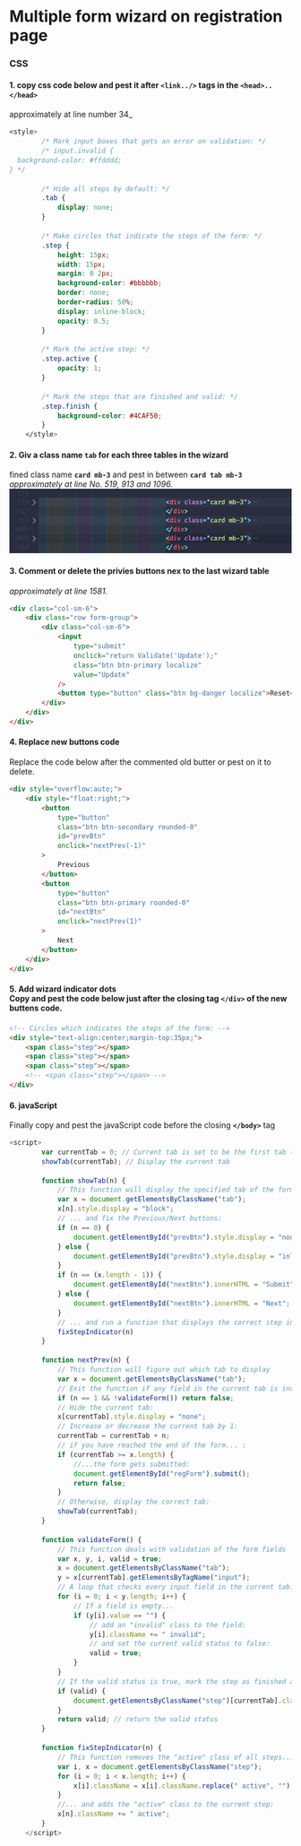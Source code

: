 # Multiple form wizard on registration page

### CSS

#### 1. copy css code below and pest it after `<link../>` tags in the **`<head>..</head>`**</br>
approximately at line number 34_

```css
<style>
        /* Mark input boxes that gets an error on validation: */
        /* input.invalid {
  background-color: #ffdddd;
} */

        /* Hide all steps by default: */
        .tab {
            display: none;
        }

        /* Make circles that indicate the steps of the form: */
        .step {
            height: 15px;
            width: 15px;
            margin: 0 2px;
            background-color: #bbbbbb;
            border: none;
            border-radius: 50%;
            display: inline-block;
            opacity: 0.5;
        }

        /* Mark the active step: */
        .step.active {
            opacity: 1;
        }

        /* Mark the steps that are finished and valid: */
        .step.finish {
            background-color: #4CAF50;
        }
    </style>
```

#### 2. Giv a class name **`tab`** for each three tables in the wizard</br>
   fined class name **`card mb-3`** and pest in between **`card tab mb-3`**</br> _approximately at line No. 519, 913 and 1096._
   ![card tab mb-3](./tab.png)

#### 3. Comment or delete the privies buttons nex to the last wizard table</br>
   _approximately at line 1581._

```html
<div class="col-sm-6">
	<div class="row form-group">
		<div class="col-sm-6">
			<input
				type="submit"
				onclick="return Validate('Update');"
				class="btn btn-primary localize"
				value="Update"
			/>
			<button type="button" class="btn bg-danger localize">Reset</button>
		</div>
	</div>
</div>
```

#### 4. Replace new buttons code</br>
   Replace the code below after the commented old butter or pest on it to delete.

```html
<div style="overflow:auto;">
	<div style="float:right;">
		<button
			type="button"
			class="btn btn-secondary rounded-0"
			id="prevBtn"
			onclick="nextPrev(-1)"
		>
			Previous
		</button>
		<button
			type="button"
			class="btn btn-primary rounded-0"
			id="nextBtn"
			onclick="nextPrev(1)"
		>
			Next
		</button>
	</div>
</div>
```

#### 5. Add wizard indicator dots</br> Copy and pest the code below just after the closing tag `</div>` of the new buttens code.   

````html
<!-- Circles which indicates the steps of the form: -->
<div style="text-align:center;margin-top:35px;">
	<span class="step"></span>
	<span class="step"></span>
	<span class="step"></span>
	<!-- <span class="step"></span> -->
</div>
````
#### 6. javaScript </br>
Finally copy and pest the javaScript code before the closing **`</body>`** tag 

```javaScript
<script>
        var currentTab = 0; // Current tab is set to be the first tab (0)
        showTab(currentTab); // Display the current tab

        function showTab(n) {
            // This function will display the specified tab of the form ...
            var x = document.getElementsByClassName("tab");
            x[n].style.display = "block";
            // ... and fix the Previous/Next buttons:
            if (n == 0) {
                document.getElementById("prevBtn").style.display = "none";
            } else {
                document.getElementById("prevBtn").style.display = "inline";
            }
            if (n == (x.length - 1)) {
                document.getElementById("nextBtn").innerHTML = "Submit";
            } else {
                document.getElementById("nextBtn").innerHTML = "Next";
            }
            // ... and run a function that displays the correct step indicator:
            fixStepIndicator(n)
        }

        function nextPrev(n) {
            // This function will figure out which tab to display
            var x = document.getElementsByClassName("tab");
            // Exit the function if any field in the current tab is invalid:
            if (n == 1 && !validateForm()) return false;
            // Hide the current tab:
            x[currentTab].style.display = "none";
            // Increase or decrease the current tab by 1:
            currentTab = currentTab + n;
            // if you have reached the end of the form... :
            if (currentTab >= x.length) {
                //...the form gets submitted:
                document.getElementById("regForm").submit();
                return false;
            }
            // Otherwise, display the correct tab:
            showTab(currentTab);
        }

        function validateForm() {
            // This function deals with validation of the form fields
            var x, y, i, valid = true;
            x = document.getElementsByClassName("tab");
            y = x[currentTab].getElementsByTagName("input");
            // A loop that checks every input field in the current tab:
            for (i = 0; i < y.length; i++) {
                // If a field is empty...
                if (y[i].value == "") {
                    // add an "invalid" class to the field:
                    y[i].className += " invalid";
                    // and set the current valid status to false:
                    valid = true;
                }
            }
            // If the valid status is true, mark the step as finished and valid:
            if (valid) {
                document.getElementsByClassName("step")[currentTab].className += " finish";
            }
            return valid; // return the valid status
        }

        function fixStepIndicator(n) {
            // This function removes the "active" class of all steps...
            var i, x = document.getElementsByClassName("step");
            for (i = 0; i < x.length; i++) {
                x[i].className = x[i].className.replace(" active", "");
            }
            //... and adds the "active" class to the current step:
            x[n].className += " active";
        }
    </script>
```
